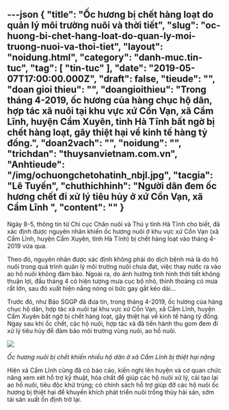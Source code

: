 ---json
{
    "title": "Ốc hương bị chết hàng loạt do quản lý môi trường nuôi và thời tiết",
    "slug": "oc-huong-bi-chet-hang-loat-do-quan-ly-moi-truong-nuoi-va-thoi-tiet",
    "layout": "noidung.html",
    "category": "danh-muc.tin-tuc",
    "tag": [
        "tin-tuc"
    ],
    "date": "2019-05-07T17:00:00.000Z",
    "draft": false,
    "tieude": "",
    "doan gioi thieu": "",
    "doangioithieu": "Trong tháng 4-2019, ốc hương của hàng chục hộ dân, hợp tác xã nuôi tại khu vực xứ Cồn Vạn, xã Cẩm Lĩnh, huyện Cẩm Xuyên, tỉnh Hà Tĩnh bất ngờ bị chết hàng loạt, gây thiệt hại về kinh tế hàng tỷ đồng.",
    "doan2vach": "",
    "noidung": "",
    "trichdan": "thuysanvietnam.com.vn",
    "Anhtieude": "/img/ochuongchetohatinh_nbjl.jpg",
    "tacgia": "Lê Tuyến",
    "chuthichhinh": "Người dân đem ốc hương chết đi xử lý tiêu hủy ở xứ Cồn Vạn, xã Cẩm Lĩnh ",
    "__content__": ""
}
---
<p>Ng&agrave;y 8-5, th&ocirc;ng tin từ Chi cục Chăn nu&ocirc;i v&agrave; Th&uacute; y tỉnh H&agrave; Tĩnh cho biết, đ&atilde; x&aacute;c định được nguy&ecirc;n nh&acirc;n khiến ốc hương nu&ocirc;i ở khu vực xứ Cồn Vạn (x&atilde; Cẩm Lĩnh, huyện Cẩm Xuy&ecirc;n, tỉnh H&agrave; Tĩnh) bị chết h&agrave;ng loạt v&agrave;o th&aacute;ng 4-2019 vừa qua.</p>

<p>Theo đ&oacute;, nguy&ecirc;n nh&acirc;n được x&aacute;c định kh&ocirc;ng phải do dịch bệnh m&agrave; l&agrave; do hộ nu&ocirc;i trong qu&aacute; tr&igrave;nh quản l&yacute; m&ocirc;i trường nu&ocirc;i chưa đạt, việc thay nước ra v&agrave;o ao hồ nu&ocirc;i kh&ocirc;ng đảm bảo. Ngo&agrave;i ra, do ảnh hưởng t&igrave;nh h&igrave;nh thời tiết kh&ocirc;ng thuận lợi, đầu th&aacute;ng 4 c&oacute; hiện tượng mưa cục bộ nhỏ, thỉnh thoảng c&oacute; mưa rất lớn, sau đ&oacute; xuất hiện nắng n&oacute;ng oi bức gay gắt k&eacute;o d&agrave;i&hellip;</p>

<p>Trước đ&oacute;, như B&aacute;o SGGP đ&atilde; đưa tin, trong th&aacute;ng 4-2019, ốc hương của h&agrave;ng chục hộ d&acirc;n, hợp t&aacute;c x&atilde; nu&ocirc;i tại khu vực xứ Cồn Vạn, x&atilde; Cẩm Lĩnh, huyện Cẩm Xuy&ecirc;n bất ngờ bị chết h&agrave;ng loạt, g&acirc;y thiệt hại về kinh tế h&agrave;ng tỷ đồng. Ngay sau khi ốc chết, c&aacute;c hộ nu&ocirc;i, hợp t&aacute;c x&atilde; đ&atilde; tiến h&agrave;nh thu gom đem đi xử l&yacute; ti&ecirc;u hủy để đảm bảo m&ocirc;i trường v&ugrave;ng nu&ocirc;i, ao hồ nu&ocirc;i.</p>

<p><img src="http://image.sggp.org.vn/w560/Uploaded/2019/divycivo/2019_05_08/ochuongchetohatinh11_tyeh.jpg" /></p>

<p><em>Ốc hương nu&ocirc;i bị chết khiến nhiều hộ d&acirc;n ở x&atilde; Cẩm Lĩnh bị thiệt hại nặng&nbsp;</em></p>

<p>Hiện x&atilde; Cẩm Lĩnh cũng đ&atilde; c&oacute; b&aacute;o c&aacute;o, kiến nghị l&ecirc;n huyện v&agrave; cơ quan chức năng xem x&eacute;t hỗ trợ kỹ thuật, h&oacute;a chất để gi&uacute;p c&aacute;c hộ nu&ocirc;i xử l&yacute;, cải tạo lại ao hồ nu&ocirc;i, ti&ecirc;u độc khử tr&ugrave;ng; c&oacute; ch&iacute;nh s&aacute;ch hỗ trợ gi&uacute;p đỡ c&aacute;c hộ nu&ocirc;i ốc hương bị thiệt hại để khuyến kh&iacute;ch ph&aacute;t triển nu&ocirc;i trồng thủy hải sản, sớm t&aacute;i sản xuất ổn định trở lại.</p>
